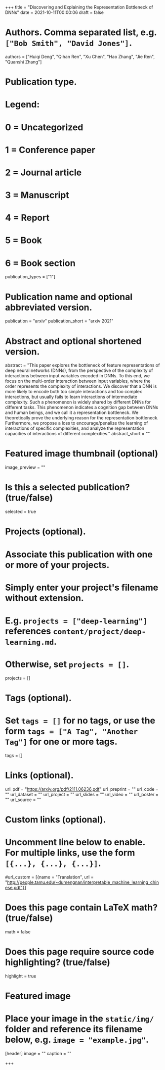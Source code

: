 +++
title = "Discovering and Explaining the Representation Bottleneck of DNNs"
date = 2021-10-11T00:00:06
draft = false

# Authors. Comma separated list, e.g. `["Bob Smith", "David Jones"]`.
authors = ["Huiqi Deng", "Qihan Ren", "Xu Chen", "Hao Zhang", "Jie Ren", "Quanshi Zhang"]

# Publication type.
# Legend:
# 0 = Uncategorized
# 1 = Conference paper
# 2 = Journal article
# 3 = Manuscript
# 4 = Report
# 5 = Book
# 6 = Book section
publication_types = ["1"]

# Publication name and optional abbreviated version.
publication = "arxiv"
publication_short = "arxiv 2021"

# Abstract and optional shortened version.
abstract = "This paper explores the bottleneck of feature representations of deep neural networks (DNNs), from the perspective of the complexity of interactions between input variables encoded in DNNs. To this end, we focus on the multi-order interaction between input variables, where the order represents the complexity of interactions. We discover that a DNN is more likely to encode both too simple interactions and too complex interactions, but usually fails to learn interactions of intermediate complexity. Such a phenomenon is widely shared by different DNNs for different tasks. This phenomenon indicates a cognition gap between DNNs and human beings, and we call it a representation bottleneck. We theoretically prove the underlying reason for the representation bottleneck. Furthermore, we propose a loss to encourage/penalize the learning of interactions of specific complexities, and analyze the representation capacities of interactions of different complexities."
abstract_short = ""

# Featured image thumbnail (optional)
image_preview = ""

# Is this a selected publication? (true/false)
selected = true

# Projects (optional).
#   Associate this publication with one or more of your projects.
#   Simply enter your project's filename without extension.
#   E.g. `projects = ["deep-learning"]` references `content/project/deep-learning.md`.
#   Otherwise, set `projects = []`.
projects = []

# Tags (optional).
#   Set `tags = []` for no tags, or use the form `tags = ["A Tag", "Another Tag"]` for one or more tags.
tags = []

# Links (optional).
url_pdf = "https://arxiv.org/pdf/2111.06236.pdf"
url_preprint = ""
url_code = ""
url_dataset = ""
url_project = ""
url_slides = ""
url_video = ""
url_poster = ""
url_source = ""

# Custom links (optional).
#   Uncomment line below to enable. For multiple links, use the form `[{...}, {...}, {...}]`.
#url_custom = [{name = "Translation", url = "http://people.tamu.edu/~dumengnan/interpretable_machine_learning_chinese.pdf"}]

# Does this page contain LaTeX math? (true/false)
math = false

# Does this page require source code highlighting? (true/false)
highlight = true

# Featured image
# Place your image in the `static/img/` folder and reference its filename below, e.g. `image = "example.jpg"`.
[header]
image = ""
caption = ""

+++
